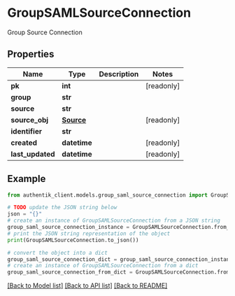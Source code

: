 # GroupSAMLSourceConnection

Group Source Connection

## Properties

Name | Type | Description | Notes
------------ | ------------- | ------------- | -------------
**pk** | **int** |  | [readonly] 
**group** | **str** |  | 
**source** | **str** |  | 
**source_obj** | [**Source**](Source.md) |  | [readonly] 
**identifier** | **str** |  | 
**created** | **datetime** |  | [readonly] 
**last_updated** | **datetime** |  | [readonly] 

## Example

```python
from authentik_client.models.group_saml_source_connection import GroupSAMLSourceConnection

# TODO update the JSON string below
json = "{}"
# create an instance of GroupSAMLSourceConnection from a JSON string
group_saml_source_connection_instance = GroupSAMLSourceConnection.from_json(json)
# print the JSON string representation of the object
print(GroupSAMLSourceConnection.to_json())

# convert the object into a dict
group_saml_source_connection_dict = group_saml_source_connection_instance.to_dict()
# create an instance of GroupSAMLSourceConnection from a dict
group_saml_source_connection_from_dict = GroupSAMLSourceConnection.from_dict(group_saml_source_connection_dict)
```
[[Back to Model list]](../README.md#documentation-for-models) [[Back to API list]](../README.md#documentation-for-api-endpoints) [[Back to README]](../README.md)


